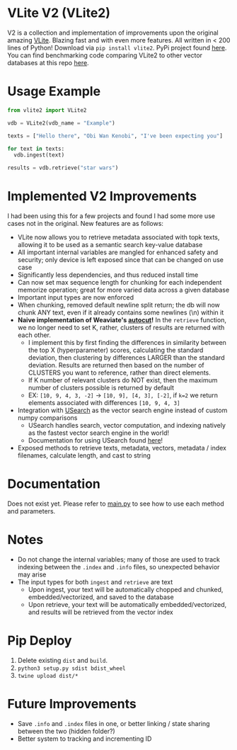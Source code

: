 # VLite V2 (VLite2)

V2 is a collection and implementation of improvements upon the original amazing [VLite](https://github.com/sdan/vlite). Blazing fast and with even more features.
All written in < 200 lines of Python! Download via `pip install vlite2`. PyPi project found [here](https://pypi.org/project/vlite2/). You can find benchmarking
code comparing VLite2 to other vector databases at this repo [here](https://github.com/raydelvecchio/vdb-benchmark).

# Usage Example
```python
from vlite2 import VLite2

vdb = VLite2(vdb_name = "Example")

texts = ["Hello there", "Obi Wan Kenobi", "I've been expecting you"]

for text in texts:
  vdb.ingest(text)

results = vdb.retrieve("star wars")
```

# Implemented V2 Improvements

I had been using this for a few projects and found I had some more use cases not in the original. New features are
as follows:

* VLite now allows you to retrieve metadata associated with topk texts, allowing it to be used as a semantic 
search key-value database
* All important internal variables are mangled for enhanced safety and security; only device is left exposed since that can be changed on use case
* Significantly less dependencies, and thus reduced install time
* Can now set max sequence length for chunking for each independent memorize operation; great for more varied data
across a given database
* Important input types are now enforced
* When chunking, removed default newline split return; the db will now chunk ANY text, even if it already contains
some newlines (\n) within it
* **Naive implementation of Weaviate's [autocut](https://weaviate.io/developers/weaviate/search/hybrid#limiting-results-with-autocut-and-auto_limit)!** In the 
`retrieve` function, we no longer need to set K, rather, clusters of results are returned with each other.
  * I implement this by first finding the differences in similarity between the top X (hyperparameter) scores, calculating
  the standard deviation, then clustering by differences LARGER than the standard deviation. Results are returned
  then based on the number of CLUSTERS you want to reference, rather than direct elements.
  * If K number of relevant clusters do NOT exist, then the maximum number of clusters possible is returned by default
  * EX: `[10, 9, 4, 3, -2]` -> `[10, 9], [4, 3], [-2]`, if `k=2` we return elements associated with differences `[10, 9, 4, 3]`
* Integration with [USearch](https://github.com/unum-cloud/usearch) as the vector search engine instead of custom numpy comparisons
  * USearch handles search, vector computation, and indexing natively as the fastest vector search engine in the world!
  * Documentation for using USearch found [here](https://unum-cloud.github.io/usearch/python/reference.html)!
* Exposed methods to retrieve texts, metadata, vectors, metadata / index filenames, calculate length, and cast to string

# Documentation
Does not exist yet. Please refer to [main.py](vlite2/main.py) to see how to use each method and parameters.

# Notes
* Do not change the internal variables; many of those are used to track indexing between the `.index` and `.info` files, so unexpected behavior may arise
* The input types for both `ingest` and `retrieve` are text
  * Upon ingest, your text will be automatically chopped and chunked, embedded/vectorized, and saved to the database
  * Upon retrieve, your text will be automatically embedded/vectorized, and results will be retrieved from the vector index

# Pip Deploy
1. Delete existing `dist` and `build`.
2. `python3 setup.py sdist bdist_wheel`
3. `twine upload dist/*`

# Future Improvements
* Save `.info` and `.index` files in one, or better linking / state sharing between the two (hidden folder?)
* Better system to tracking and incrementing ID
